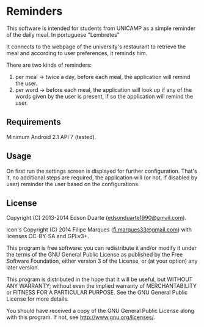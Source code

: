 Reminders
=========
This software is intended for students from UNICAMP as a simple reminder of the daily meal.
In portuguese "Lembretes"

It connects to the webpage of the university's restaurant to retrieve the meal and according to user preferences, it reminds him.

There are two kinds of reminders:

1. per meal -> twice a day, before each meal, the application will remind the user.
2. per word -> before each meal, the application will look up if any of the words given by the user is present, if so the application will remind the user.

Requirements
------------
Minimum Android 2.1 API 7 (tested).

Usage
-----
On first run the settings screen is displayed for further configuration.
That's it, no additional steps are required, the application will (or not, if disabled by user) reminder the user based on the configurations.

License
-------

Copyright (C) 2013-2014 Edson Duarte (edsonduarte1990@gmail.com).

Icon's Copyright (C) 2014 Filipe Marques (fi.marques33@gmail.com) with licenses CC-BY-SA and GPLv3+.

This program is free software: you can redistribute it and/or modify
it under the terms of the GNU General Public License as published by
the Free Software Foundation, either version 3 of the License, or
(at your option) any later version.

This program is distributed in the hope that it will be useful,
but WITHOUT ANY WARRANTY; without even the implied warranty of
MERCHANTABILITY or FITNESS FOR A PARTICULAR PURPOSE.  See the
GNU General Public License for more details.

You should have received a copy of the GNU General Public License
along with this program.  If not, see <http://www.gnu.org/licenses/>.